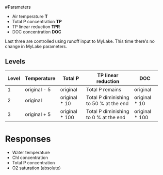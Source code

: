 #Parameters

* Air temperature **T**
* Total P concentration **TP**
* TP linear reduction **TPR**
* DOC concentration **DOC**

Last three are controlled using runoff input to MyLake. This time
there's no change in MyLake parameters. 

## Levels

Level | Temperature | Total P | TP linear reduction | DOC
--- | --- | --- | --- | ---
1 | original - 5 | original | Total P remains | original 
2 | original  | original * 10  | Total P diminishing to 50 % at the end | original * 10
3 | original + 5 | original * 100 | Total P diminishing to 0 % at the end | original * 100


# Responses

* Water temperature
* Chl concentration
* Total P concentration
* O2 saturation (absolute)
